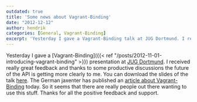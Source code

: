 ```yaml
---
outdated: true
title: 'Some news about Vagrant-Binding'
date: "2012-12-12"
author: hendrik
categories: [General, Vagrant-Binding]
excerpt: 'Yesterday I gave a Vagrant-Binding talk at JUG Dortmund. I received really great feedback and thanks to some productive discussions the future of the API is getting more clearly to me.'
---
```

Yesterday I gave a [Vagrant-Binding]({{< ref "/posts/2012-11-01-introducing-vagrant-binding" >}}) presentation at [JUG Dortmund](http://www.jugdo.de/?p=75). I received really great feedback and thanks to some productive discussions the future of the API is getting more clearly to me. You can download the slides of the talk [here](http://de.slideshare.net/HendrikEbbers/vagrant-puppet-jug-2). The German jaxenter has published an [article about Vagrant-Binding](http://it-republik.de/jaxenter/artikel/Einweg-VM-zur-Runtime-erstellen-5516.html) today. So it seems that there are really people out there wanting to use this stuff. Thanks for all the positive feedback and support.
